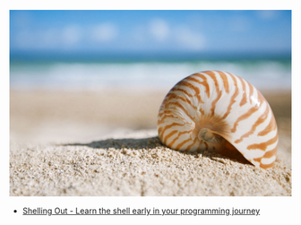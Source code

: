 ![shell](img/shell.jpg)

* [Shelling Out - Learn the shell early in your programming journey](https://medium.com/web-design-code/ea49638415fd)
